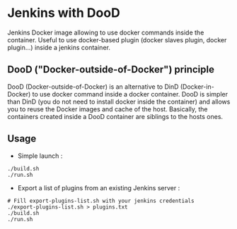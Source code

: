 # Jenkins with DooD

Jenkins Docker image allowing to use docker commands inside the container.
Useful to use docker-based plugin (docker slaves plugin, docker plugin...) inside a jenkins container.

## DooD ("Docker-outside-of-Docker") principle

DooD (Docker-outside-of-Docker) is an alternative to DinD (Docker-in-Docker)
to use docker command inside a docker container.
DooD is simpler than DinD (you do not need to install docker inside the container) and allows you to reuse the Docker images and cache of the host.
Basically, the containers created inside a DooD container are siblings to the hosts ones.

## Usage

* Simple launch :
```
./build.sh
./run.sh
```


* Export a list of plugins from an existing Jenkins server :
```
# Fill export-plugins-list.sh with your jenkins credentials
./export-plugins-list.sh > plugins.txt
./build.sh
./run.sh
```
